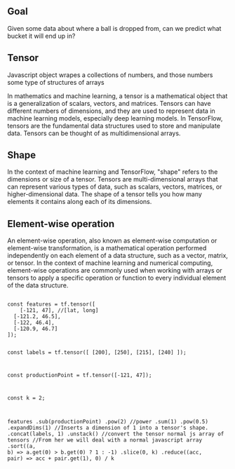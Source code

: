 <h2>Goal</h2>
<p>Given some data about where a ball is dropped from, can we predict what bucket it will end up in?</p>
<h2>Tensor</h2>
<p>Javascript object wrapes a collections of numbers, and those numbers some type of structures of arrays </p>
<p>In mathematics and machine learning, a tensor is a mathematical object that is a generalization of scalars, vectors, and matrices. Tensors can have different numbers of dimensions, and they are used to represent data in machine learning models, especially deep learning models. In TensorFlow, tensors are the fundamental data structures used to store and manipulate data. Tensors can be thought of as multidimensional arrays.</p>
<h2>Shape</h2>
<p>
In the context of machine learning and TensorFlow, "shape" refers to the dimensions or size of a tensor. Tensors are multi-dimensional arrays that can represent various types of data, such as scalars, vectors, matrices, or higher-dimensional data. The shape of a tensor tells you how many elements it contains along each of its dimensions.</p>
<h2>Element-wise operation</h2>
<p>
An element-wise operation, also known as element-wise computation or element-wise transformation, is a mathematical operation performed independently on each element of a data structure, such as a vector, matrix, or tensor. In the context of machine learning and numerical computing, element-wise operations are commonly used when working with arrays or tensors to apply a specific operation or function to every individual element of the data structure.
</p>
<code>
const features = tf.tensor([
	[-121, 47], //[lat, long]
  [-121.2, 46.5],
  [-122, 46.4],
  [-120.9, 46.7]
]);

const labels = tf.tensor([
[200],
[250],
[215],
[240]
]);

const productionPoint = tf.tensor([-121, 47]);

const k = 2;

features
.sub(productionPoint)
.pow(2) //power
.sum(1)
.pow(0.5)
.expandDims(1) //Inserts a dimension of 1 into a tensor's shape.
.concat(labels, 1)
.unstack() //convert the tensor normal js array of tensors
//From her we will deal with a normal javascript array
.sort((a, b) => a.get(0) > b.get(0) ? 1 : -1)
.slice(0, k)
.reduce((acc, pair) => acc + pair.get(1), 0) / k
</code>

